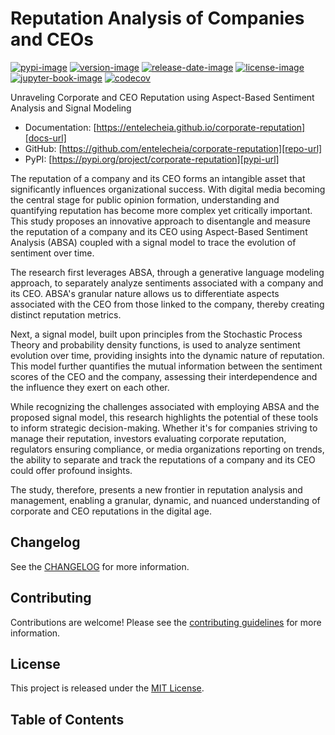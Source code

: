 # Reputation Analysis of Companies and CEOs

[![pypi-image]][pypi-url]
[![version-image]][release-url]
[![release-date-image]][release-url]
[![license-image]][license-url]
[![jupyter-book-image]][docs-url]
[![codecov][codecov-image]][codecov-url]

<!-- Links: -->
[hyperfast python template]: https://github.com/entelecheia/hyperfast-python-template

[codecov-image]: https://codecov.io/gh/entelecheia/corporate-reputation/branch/main/graph/badge.svg?token=5QP39SFTGR
[codecov-url]: https://codecov.io/gh/entelecheia/corporate-reputation
[pypi-image]: https://img.shields.io/pypi/v/corporate-reputation
[license-image]: https://img.shields.io/github/license/entelecheia/corporate-reputation
[license-url]: https://github.com/entelecheia/corporate-reputation/blob/main/LICENSE
[version-image]: https://img.shields.io/github/v/release/entelecheia/corporate-reputation?sort=semver
[release-date-image]: https://img.shields.io/github/release-date/entelecheia/corporate-reputation
[release-url]: https://github.com/entelecheia/corporate-reputation/releases
[jupyter-book-image]: https://jupyterbook.org/en/stable/_images/badge.svg

[repo-url]: https://github.com/entelecheia/corporate-reputation
[pypi-url]: https://pypi.org/project/corporate-reputation
[docs-url]: https://entelecheia.github.io/corporate-reputation
[changelog]: https://github.com/entelecheia/corporate-reputation/blob/main/CHANGELOG.md
[contributing guidelines]: https://github.com/entelecheia/corporate-reputation/blob/main/CONTRIBUTING.md
<!-- Links: -->

Unraveling Corporate and CEO Reputation using Aspect-Based Sentiment Analysis and Signal Modeling

- Documentation: [https://entelecheia.github.io/corporate-reputation][docs-url]
- GitHub: [https://github.com/entelecheia/corporate-reputation][repo-url]
- PyPI: [https://pypi.org/project/corporate-reputation][pypi-url]

The reputation of a company and its CEO forms an intangible asset that significantly influences organizational success. With digital media becoming the central stage for public opinion formation, understanding and quantifying reputation has become more complex yet critically important. This study proposes an innovative approach to disentangle and measure the reputation of a company and its CEO using Aspect-Based Sentiment Analysis (ABSA) coupled with a signal model to trace the evolution of sentiment over time.

The research first leverages ABSA, through a generative language modeling approach, to separately analyze sentiments associated with a company and its CEO. ABSA's granular nature allows us to differentiate aspects associated with the CEO from those linked to the company, thereby creating distinct reputation metrics.

Next, a signal model, built upon principles from the Stochastic Process Theory and probability density functions, is used to analyze sentiment evolution over time, providing insights into the dynamic nature of reputation. This model further quantifies the mutual information between the sentiment scores of the CEO and the company, assessing their interdependence and the influence they exert on each other.

While recognizing the challenges associated with employing ABSA and the proposed signal model, this research highlights the potential of these tools to inform strategic decision-making. Whether it's for companies striving to manage their reputation, investors evaluating corporate reputation, regulators ensuring compliance, or media organizations reporting on trends, the ability to separate and track the reputations of a company and its CEO could offer profound insights.

The study, therefore, presents a new frontier in reputation analysis and management, enabling a granular, dynamic, and nuanced understanding of corporate and CEO reputations in the digital age.

## Changelog

See the [CHANGELOG] for more information.

## Contributing

Contributions are welcome! Please see the [contributing guidelines] for more information.

## License

This project is released under the [MIT License][license-url].

## Table of Contents

```{tableofcontents}
```

